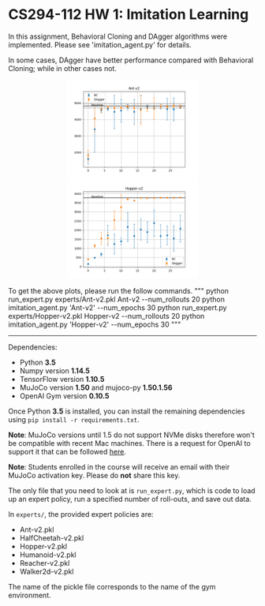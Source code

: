 # CS294-112 HW 1: Imitation Learning

In this assignment, Behavioral Cloning and DAgger algorithms were implemented. Please see 'imitation_agent.py' for details.

In some cases, DAgger have better performance compared with Behavioral Cloning; while in other cases not.

<div align="center">
<img src="./imitation_data/stats_plot_Ant-v2.png" height="200px"><img src="./imitation_data/stats_plot_Hopper-v2.png" height="200px">
</div>

To get the above plots, please run the follow commands.
"""
python run_expert.py experts/Ant-v2.pkl Ant-v2 --num_rollouts 20
python imitation_agent.py 'Ant-v2' --num_epochs 30
python run_expert.py experts/Hopper-v2.pkl Hopper-v2 --num_rollouts 20
python imitation_agent.py 'Hopper-v2' --num_epochs 30
"""

----
Dependencies:
 * Python **3.5**
 * Numpy version **1.14.5**
 * TensorFlow version **1.10.5**
 * MuJoCo version **1.50** and mujoco-py **1.50.1.56**
 * OpenAI Gym version **0.10.5**

Once Python **3.5** is installed, you can install the remaining dependencies using `pip install -r requirements.txt`.

**Note**: MuJoCo versions until 1.5 do not support NVMe disks therefore won't be compatible with recent Mac machines.
There is a request for OpenAI to support it that can be followed [here](https://github.com/openai/gym/issues/638).

**Note**: Students enrolled in the course will receive an email with their MuJoCo activation key. Please do **not** share this key.

The only file that you need to look at is `run_expert.py`, which is code to load up an expert policy, run a specified number of roll-outs, and save out data.

In `experts/`, the provided expert policies are:
* Ant-v2.pkl
* HalfCheetah-v2.pkl
* Hopper-v2.pkl
* Humanoid-v2.pkl
* Reacher-v2.pkl
* Walker2d-v2.pkl

The name of the pickle file corresponds to the name of the gym environment.
